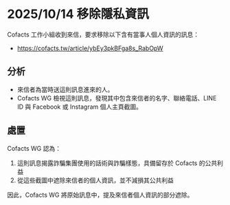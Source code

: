 # 2025/10/14 移除隱私資訊

Cofacts 工作小組收到來信，要求移除以下含有當事人個人資訊的訊息：

- https://cofacts.tw/article/ybEy3pkBFga8s_RabOpW

## 分析

- 來信者為當時送這則訊息進來的人。
- Cofacts WG 檢視這則訊息，發現其中包含來信者的名字、聯絡電話、LINE ID 與 Facebook 或 Instagram 個人主頁截圖。

## 處置

Cofacts WG 認為：

1. 這則訊息揭露詐騙集團使用的話術與詐騙樣態，具備留存於 Cofacts 的公共利益
2. 從這些截圖中遮除來信者的個人資訊，並不減損其公共利益

因此，Cofacts WG 將原始訊息中，提及來信者個人資訊的部分遮除。
